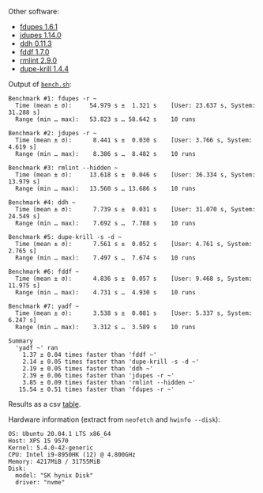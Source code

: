 Other software:
- [fdupes 1.6.1](https://github.com/adrianlopezroche/fdupes)
- [jdupes 1.14.0](https://github.com/jbruchon/jdupes)
- [ddh 0.11.3](https://github.com/darakian/ddh)
- [fddf 1.7.0](https://github.com/birkenfeld/fddf)
- [rmlint 2.9.0](https://github.com/sahib/rmlint)
- [dupe-krill 1.4.4](https://github.com/kornelski/dupe-krill)


Output of [`bench.sh`](bench.sh):

```
Benchmark #1: fdupes -r ~
  Time (mean ± σ):     54.979 s ±  1.321 s    [User: 23.637 s, System: 31.288 s]
  Range (min … max):   53.823 s … 58.642 s    10 runs

Benchmark #2: jdupes -r ~
  Time (mean ± σ):      8.441 s ±  0.030 s    [User: 3.766 s, System: 4.619 s]
  Range (min … max):    8.386 s …  8.482 s    10 runs

Benchmark #3: rmlint --hidden ~
  Time (mean ± σ):     13.618 s ±  0.046 s    [User: 36.334 s, System: 13.979 s]
  Range (min … max):   13.560 s … 13.686 s    10 runs

Benchmark #4: ddh ~
  Time (mean ± σ):      7.739 s ±  0.031 s    [User: 31.070 s, System: 24.549 s]
  Range (min … max):    7.692 s …  7.788 s    10 runs

Benchmark #5: dupe-krill -s -d ~
  Time (mean ± σ):      7.561 s ±  0.052 s    [User: 4.761 s, System: 2.765 s]
  Range (min … max):    7.497 s …  7.674 s    10 runs

Benchmark #6: fddf ~
  Time (mean ± σ):      4.836 s ±  0.057 s    [User: 9.468 s, System: 11.975 s]
  Range (min … max):    4.731 s …  4.930 s    10 runs

Benchmark #7: yadf ~
  Time (mean ± σ):      3.538 s ±  0.081 s    [User: 5.337 s, System: 6.247 s]
  Range (min … max):    3.312 s …  3.589 s    10 runs

Summary
  'yadf ~' ran
    1.37 ± 0.04 times faster than 'fddf ~'
    2.14 ± 0.05 times faster than 'dupe-krill -s -d ~'
    2.19 ± 0.05 times faster than 'ddh ~'
    2.39 ± 0.06 times faster than 'jdupes -r ~'
    3.85 ± 0.09 times faster than 'rmlint --hidden ~'
   15.54 ± 0.51 times faster than 'fdupes -r ~'
```

Results as a csv [table](bench.csv).

Hardware information (extract from `neofetch` and `hwinfo --disk`):

```
OS: Ubuntu 20.04.1 LTS x86_64
Host: XPS 15 9570
Kernel: 5.4.0-42-generic
CPU: Intel i9-8950HK (12) @ 4.800GHz
Memory: 4217MiB / 31755MiB
Disk:
  model: "SK hynix Disk"
  driver: "nvme"
```
